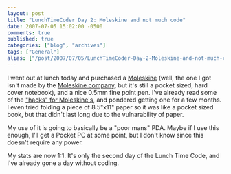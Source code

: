 ```yaml
---
layout: post
title: "LunchTimeCoder Day 2: Moleskine and not much code"
date: 2007-07-05 15:02:00 -0500
comments: true
published: true
categories: ["blog", "archives"]
tags: ["General"]
alias: ["/post/2007/07/05/LunchTimeCoder-Day-2-Moleskine-and-not-much-code", "/post/2007/07/05/lunchtimecoder-day-2-moleskine-and-not-much-code"]
---
```

<!-- more -->
<P>I went out at lunch today and purchased a <A href="http://en.wikipedia.org/wiki/Moleskine">Moleskine</A>&nbsp;(well, the one I got isn't made by the&nbsp;<A href="http://www.moleskine.com/">Moleskine company</A>, but it's still a pocket sized, hard cover notebook), and a nice 0.5mm fine point pen. I've already read some of the <A href="http://lifehacker.com/software/moleskine/">"hacks" for Moleskine's</A>, and pondered getting one for a few months. I even tried folding a piece of 8.5"x11" paper so it was like a pocket sized book, but that didn't last long due to&nbsp;the vulnarability of paper.</P>
<P>My use of it is going to basically be a "poor mans" PDA. Maybe if I use this enough, I'll get a Pocket PC at some point, but I don't know since this doesn't require any power.</P>
<P>My stats are now 1:1. It's only the second day of the Lunch Time Code, and I've already gone a day without coding.</P>
